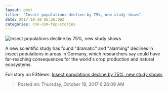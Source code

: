 ```yaml
---
layout: post
title:  "Insect populations decline by 75%, new study shows"
date: 2017-10-19 06:26:09Z
categories: cnn-com-top-stories
---
```


![Insect populations decline by 75%, new study shows](http://cdn.cnn.com/cnnnext/dam/assets/171019113605-insect-pollinating-wildflower-super-tease.jpg)

A new scientific study has found "dramatic" and "alarming" declines in insect populations in areas in Germany, which researchers say could have far-reaching consequences for the world's crop production and natural ecosystems.


Full story on F3News: [Insect populations decline by 75%, new study shows](http://www.f3nws.com/n/dpJyRG)

> Posted on: Thursday, October 19, 2017 6:26:09 AM
